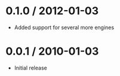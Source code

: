 
0.1.0 / 2012-01-03 
==================

  * Added support for several more engines

0.0.1 / 2010-01-03
==================

  * Initial release
